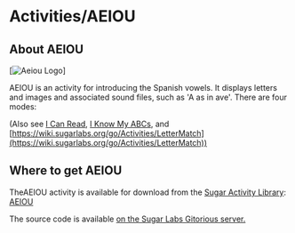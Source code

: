 ﻿# Activities/AEIOU

## About AEIOU

[![Aeiou Logo](https://wiki.sugarlabs.org/go/File:AEIOUicon.png)]

AEIOU is an activity for introducing the Spanish vowels. It displays letters and images and associated sound files, such as 'A as in ave'. There are four modes:



(Also see [I Can Read](https://wiki.sugarlabs.org/go/Activities/Icanread), [I Know My ABCs](https://wiki.sugarlabs.org/go/Activities/IKnowMyABCs), and [https://wiki.sugarlabs.org/go/Activities/LetterMatch](https://wiki.sugarlabs.org/go/Activities/LetterMatch))

## Where to get AEIOU
TheAEIOU activity is available for download from the [Sugar Activity Library](http://activities.sugarlabs.org/): [AEIOU](http://activities.sugarlabs.org/en-US/sugar/addon/4626)

The source code is available [on the Sugar Labs Gitorious server.](http://git.sugarlabs.org/aeiou)
